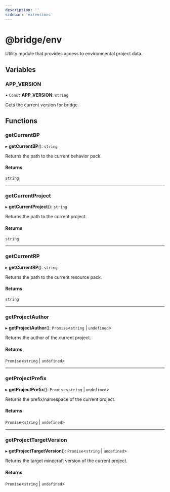 ```yaml
---
description: ''
sidebar: 'extensions'
---
```


# @bridge/env

Utility module that provides access to environmental project data.

## Variables

### APP_VERSION

• `Const` **APP_VERSION**: `string`

Gets the current version for bridge.

## Functions

### getCurrentBP

▸ **getCurrentBP**(): `string`

Returns the path to the current behavior pack.

#### Returns

`string`

---

### getCurrentProject

▸ **getCurrentProject**(): `string`

Returns the path to the current project.

#### Returns

`string`

---

### getCurrentRP

▸ **getCurrentRP**(): `string`

Returns the path to the current resource pack.

#### Returns

`string`

---

### getProjectAuthor

▸ **getProjectAuthor**(): `Promise`<`string` \| `undefined`\>

Returns the author of the current project.

#### Returns

`Promise`<`string` \| `undefined`\>

---

### getProjectPrefix

▸ **getProjectPrefix**(): `Promise`<`string` \| `undefined`\>

Returns the prefix/namespace of the current project.

#### Returns

`Promise`<`string` \| `undefined`\>

---

### getProjectTargetVersion

▸ **getProjectTargetVersion**(): `Promise`<`string` \| `undefined`\>

Returns the target minecraft version of the current project.

#### Returns

`Promise`<`string` \| `undefined`\>
